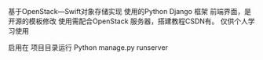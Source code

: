 基于OpenStack—Swift对象存储实现 使用的Python Django 框架 前端界面，是开源的模板修改 使用需配合OpenStack 服务器，搭建教程CSDN有。 仅供个人学习使用

启用在 项目目录运行 Python manage.py runserver
